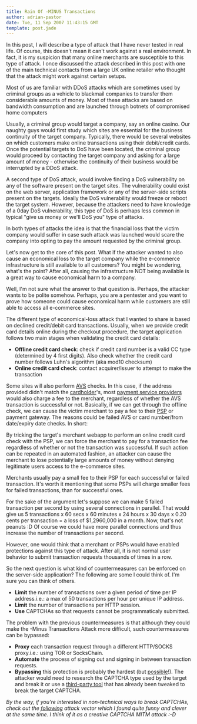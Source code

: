 ```yaml
---
title: Rain Of -MINUS Transactions
author: adrian-pastor
date: Tue, 11 Sep 2007 11:43:15 GMT
template: post.jade
---
```


In this post, I will describe a type of attack that I have never tested in real life. Of course, this doesn't mean it can't work against a real environment. In fact, it is my suspicion that many online merchants are susceptible to this type of attack. I once discussed the attack described in this post with one of the main technical contacts from a large UK online retailer who thought that the attack might work against certain setups.

Most of us are familiar with DDoS attacks which are sometimes used by criminal groups as a vehicle to blackmail companies to transfer them considerable amounts of money. Most of these attacks are based on bandwidth consumption and are launched through botnets of compromised home computers

Usually, a criminal group would target a company, say an online casino. Our naughty guys would first study which sites are essential for the business continuity of the target company. Typically, there would be several websites on which customers make online transactions using their debit/credit cards. Once the potential targets to DoS have been located, the criminal group would proceed by contacting the target company and asking for a large amount of money - otherwise the continuity of their business would be interrupted by a DDoS attack.

A second type of DoS attack, would involve finding a DoS vulnerability on any of the software present on the target sites. The vulnerability could exist on the web server, application framework or any of the server-side scripts present on the targets. Ideally the DoS vulnerability would freeze or reboot the target system. However, because the attackers need to have knowledge of a 0day DoS vulnerability, this type of DoS is perhaps less common in typical "give us money or we'll DoS you" type of attacks.

In both types of attacks the idea is that the financial loss that the victim company would suffer in case such attack was launched would scare the company into opting to pay the amount requested by the criminal group.

Let's now get to the core of this post. What if the attacker wanted to also cause an economical loss to the target company while the e-commerce infrastructure is still available to all customers? You might be wondering, what's the point? After all, causing the infrastructure NOT being available is a great way to cause economical harm to a company.

Well, I'm not sure what the answer to that question is. Perhaps, the attacker wants to be polite somehow. Perhaps, you are a pentester and you want to prove how someone could cause economical harm while customers are still able to access all e-commerce sites.

The different type of economical-loss attack that I wanted to share is based on declined credit/debit card transactions. Usually, when we provide credit card details online during the checkout procedure, the target application follows two main stages when validating the credit card details:

* **Offline credit card check**: check if credit card number is a valid CC type (determined by 4 first digits). Also check whether the credit card number follows Luhn's algorithm (aka mod10 checksum)
* **Online credit card check**: contact acquirer/issuer to attempt to make the transaction

Some sites will also perform [AVS](http://www.visaeurope.com/merchant/handlingvisapayments/cardnotpresent/addressverificationservice.jsp) checks. In this case, if the address provided didn't match the [cardholder](http://www.google.com/search?q=define%3Acardholder)'s, most [payment service providers](http://en.wikipedia.org/wiki/Payment_Service_Provider) would also charge a fee to the merchant, regardless of whether the AVS transaction is successful or not. Basically, if we can get through the offline check, we can cause the victim merchant to pay a fee to their [PSP](http://en.wikipedia.org/wiki/Payment_service_provider) or payment gateway. The reasons could be failed AVS or card number/from date/expiry date checks. In short:

<div class="message">By tricking the target's merchant webapp to perform an online credit card check with the PSP, we can force the merchant to pay for a transaction fee regardless of whether or not the transaction was successful. If such action can be repeated in an automated fashion, an attacker can cause the merchant to lose potentially large amounts of money without denying legitimate users access to the e-commerce sites.</div>

Merchants usually pay a small fee to their PSP for each successful or failed transaction. It's worth it mentioning that some PSPs will charge smaller fees for failed transactions, than for successful ones.

For the sake of the argument let's suppose we can make 5 failed transaction per second by using several connections in parallel. That would give us 5 transactions x 60 secs x 60 minutes x 24 hours x 30 days x 0.20 cents per transaction = a loss of $1,2960,000 in a month. Now, that's not peanuts :D Of course we could have more parallel connections and thus increase the number of transactions per second.

However, one would think that a merchant or PSPs would have enabled protections against this type of attack. After all, it is not normal user behavior to submit transaction requests thousands of times in a row.

So the next question is what kind of countermeasures can be enforced on the server-side application? The following are some I could think of. I'm sure you can think of others.

* **Limit** the number of transactions over a given period of time per IP address.i.e.: a max of 50 transactions per hour per unique IP address.
* **Limit** the number of transactions per HTTP session.
* **Use** CAPTCHAs so that requests cannot be programmaticaly submitted. 

The problem with the previous countermeasures is that although they could make the -Minus Transactions Attack more difficult, such countermeasures can be bypassed:

* **Proxy** each transaction request through a different HTTP/SOCKS proxy.i.e.: using TOR or SocksChain.
* **Automate** the process of signing out and signing in between transaction requests.
* **Bypassing** this protection is probably the hardest (but [possible](http://ocr-research.org.ua/)!). The attacker would need to research the CAPTCHA type used by the target and break it or use a [third-party tool](http://www.captchakiller.com/captchakiller.xpi) that has already been tweaked to break the target CAPTCHA. 

_By the way, if you're interested in non-technical ways to break CAPTCHAs, check out the [following](http://www.boingboing.net/2004/01/27/solving-and-creating.html) attack vector which I found quite funny and clever at the same time. I think of it as a creative CAPTCHA MITM attack :-D_
